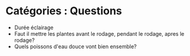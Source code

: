 # Catégories : Questions

- Durée éclairage
- Faut il mettre les plantes avant le rodage, pendant le rodage, apres le rodage?
- Quels poissons d'eau douce vont bien ensemble?